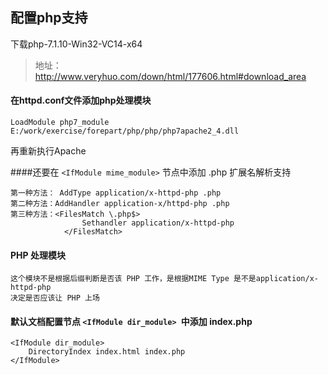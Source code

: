 ## 配置php支持

下载php-7.1.10-Win32-VC14-x64
>地址：http://www.veryhuo.com/down/html/177606.html#download_area

#### 在httpd.conf文件添加php处理模块
```
LoadModule php7_module E:/work/exercise/forepart/php/php/php7apache2_4.dll
```
再重新执行Apache

####还要在 `<IfModule mime_module>` 节点中添加 .php 扩展名解析支持
```
第一种方法： AddType application/x‐httpd‐php .php
第二种方法：AddHandler application-x/httpd-php .php
第三种方法：<FilesMatch \.php$>
				Sethandler application/x-httpd-php
			</FilesMatch>

```
#### PHP 处理模块
```
这个模块不是根据后缀判断是否该 PHP 工作，是根据MIME Type 是不是application/x‐httpd‐php
决定是否应该让 PHP 上场
```

#### 默认文档配置节点 `<IfModule dir_module> `中添加 index.php
```
<IfModule dir_module>
	DirectoryIndex index.html index.php
</IfModule>
```
